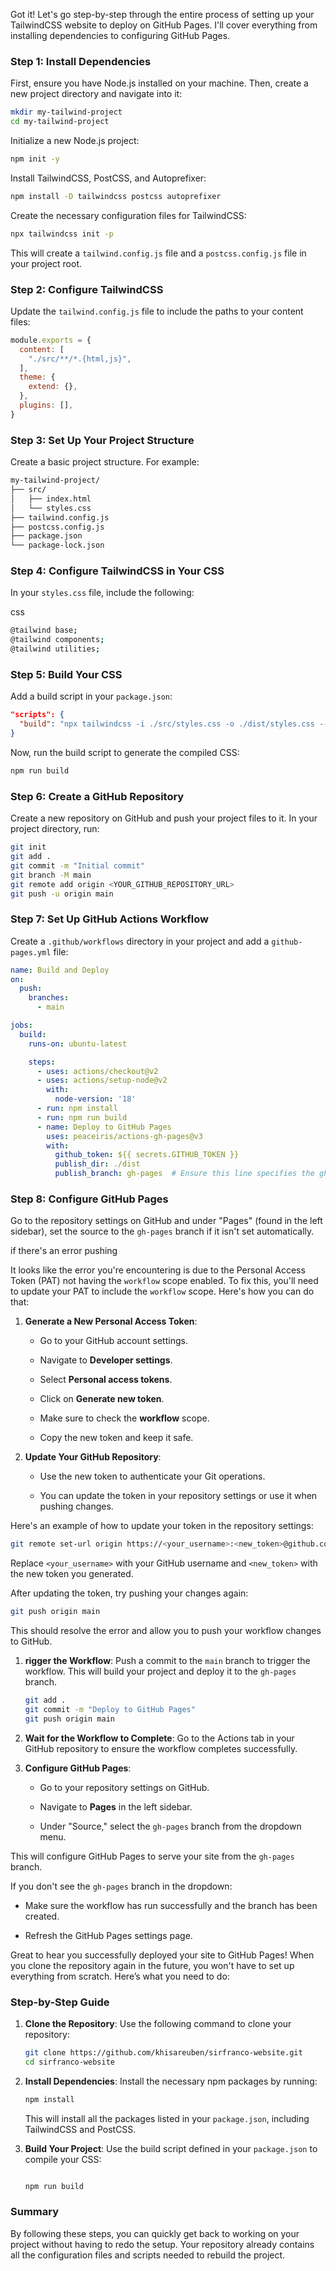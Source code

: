 

Got it! Let's go step-by-step through the entire process of setting up your TailwindCSS website to deploy on GitHub Pages. I'll cover everything from installing dependencies to configuring GitHub Pages.

### Step 1: Install Dependencies

First, ensure you have Node.js installed on your machine. Then, create a new project directory and navigate into it:



```bash
mkdir my-tailwind-project
cd my-tailwind-project
```

Initialize a new Node.js project:



```bash
npm init -y
```

Install TailwindCSS, PostCSS, and Autoprefixer:



```bash
npm install -D tailwindcss postcss autoprefixer
```

Create the necessary configuration files for TailwindCSS:



```bash
npx tailwindcss init -p
```

This will create a `tailwind.config.js` file and a `postcss.config.js` file in your project root.

### Step 2: Configure TailwindCSS

Update the `tailwind.config.js` file to include the paths to your content files:



```js
module.exports = {
  content: [
    "./src/**/*.{html,js}",
  ],
  theme: {
    extend: {},
  },
  plugins: [],
}
```

### Step 3: Set Up Your Project Structure

Create a basic project structure. For example:

```bash
my-tailwind-project/
├── src/
│   ├── index.html
│   └── styles.css
├── tailwind.config.js
├── postcss.config.js
├── package.json
└── package-lock.json
```

### Step 4: Configure TailwindCSS in Your CSS

In your `styles.css` file, include the following:

css

```bash
@tailwind base;
@tailwind components;
@tailwind utilities;
```

### Step 5: Build Your CSS

Add a build script in your `package.json`:



```json
"scripts": {
  "build": "npx tailwindcss -i ./src/styles.css -o ./dist/styles.css --minify"
}
```

Now, run the build script to generate the compiled CSS:



```bash
npm run build
```

### Step 6: Create a GitHub Repository

Create a new repository on GitHub and push your project files to it. In your project directory, run:



```bash
git init
git add .
git commit -m "Initial commit"
git branch -M main
git remote add origin <YOUR_GITHUB_REPOSITORY_URL>
git push -u origin main
```

### Step 7: Set Up GitHub Actions Workflow

Create a `.github/workflows` directory in your project and add a `github-pages.yml` file:



```yaml
name: Build and Deploy
on:
  push:
    branches:
      - main

jobs:
  build:
    runs-on: ubuntu-latest

    steps:
      - uses: actions/checkout@v2
      - uses: actions/setup-node@v2
        with:
          node-version: '18'
      - run: npm install
      - run: npm run build
      - name: Deploy to GitHub Pages
        uses: peaceiris/actions-gh-pages@v3
        with:
          github_token: ${{ secrets.GITHUB_TOKEN }}
          publish_dir: ./dist
          publish_branch: gh-pages  # Ensure this line specifies the gh-pages branch

```

### Step 8: Configure GitHub Pages

Go to the repository settings on GitHub and under "Pages" (found in the left sidebar), set the source to the `gh-pages` branch if it isn't set automatically.



if there's an error pushing

It looks like the error you're encountering is due to the Personal Access Token (PAT) not having the `workflow` scope enabled. To fix this, you'll need to update your PAT to include the `workflow` scope. Here's how you can do that:

1. **Generate a New Personal Access Token**:
    
    - Go to your GitHub account settings.
        
    - Navigate to **Developer settings**.
        
    - Select **Personal access tokens**.
        
    - Click on **Generate new token**.
        
    - Make sure to check the **workflow** scope.
        
    - Copy the new token and keep it safe.
        
2. **Update Your GitHub Repository**:
    
    - Use the new token to authenticate your Git operations.
        
    - You can update the token in your repository settings or use it when pushing changes.
        

Here's an example of how to update your token in the repository settings:



```bash
git remote set-url origin https://<your_username>:<new_token>@github.com/khisareuben/sirfranco-website.git
```

Replace `<your_username>` with your GitHub username and `<new_token>` with the new token you generated.

After updating the token, try pushing your changes again:



```bash
git push origin main
```

This should resolve the error and allow you to push your workflow changes to GitHub.


1. **rigger the Workflow**: Push a commit to the `main` branch to trigger the workflow. This will build your project and deploy it to the `gh-pages` branch.
    
    
    
    ```bash
    git add .
    git commit -m "Deploy to GitHub Pages"
    git push origin main
    ```
    
2. **Wait for the Workflow to Complete**: Go to the Actions tab in your GitHub repository to ensure the workflow completes successfully.
    
3. **Configure GitHub Pages**:
    
    - Go to your repository settings on GitHub.
        
    - Navigate to **Pages** in the left sidebar.
        
    - Under "Source," select the `gh-pages` branch from the dropdown menu.
        

This will configure GitHub Pages to serve your site from the `gh-pages` branch.

If you don't see the `gh-pages` branch in the dropdown:

- Make sure the workflow has run successfully and the branch has been created.
    
- Refresh the GitHub Pages settings page.


Great to hear you successfully deployed your site to GitHub Pages! When you clone the repository again in the future, you won't have to set up everything from scratch. Here’s what you need to do:

### Step-by-Step Guide

1. **Clone the Repository**: Use the following command to clone your repository:
    
    
    
    ```bash
    git clone https://github.com/khisareuben/sirfranco-website.git
    cd sirfranco-website
    ```
    
2. **Install Dependencies**: Install the necessary npm packages by running:
    
    
    
    ```bash
    npm install
    ```
    
    This will install all the packages listed in your `package.json`, including TailwindCSS and PostCSS.
    
3. **Build Your Project**: Use the build script defined in your `package.json` to compile your CSS:
    
        
    ```bash

    npm run build
    ```
    

### Summary

By following these steps, you can quickly get back to working on your project without having to redo the setup. Your repository already contains all the configuration files and scripts needed to rebuild the project.